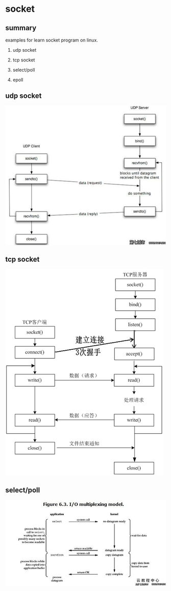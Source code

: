 # socket

## summary
examples for learn socket program on linux.

1. udp socket

2. tcp socket

3. select/poll

4. epoll

## udp socket
![](dgram.jpg)

## tcp socket
![](stream.png)

## select/poll
![](select.jpg)